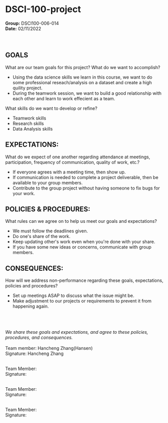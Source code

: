 # DSCI-100-project

**Group:** DSCI100-006-014
<br>
**Date:**  02/11/2022
<br>
<br>
<br>
## GOALS

What are our team goals for this project? What do we want to accomplish?
- Using the data science skills we learn in this course, we want to do some professional reseach/analysis on a dataset and create a high quility project.
- During the teamwork session, we want to build a good relationship with each other and learn to work effecient as a team.


What skills do we want to develop or refine?
- Teamwork skills
- Research skills
- Data Analysis skills

## EXPECTATIONS:

What do we expect of one another regarding attendance at meetings, participation, frequency of communication, quality of work, etc.?


- If everyone agrees with a meeting time, then show up.
- If communication is needed to complete a project deliverable, then be available to your group members.
- Contribute to the group project without having someone to fix bugs for your work.


## POLICIES & PROCEDURES:

What rules can we agree on to help us meet our goals and expectations?

- We must follow the deadlines given.
- Do one's share of the work.
- Keep updating other's work even when you're done with your share.
- If you have some new ideas or concerns, communicate with group members.

## CONSEQUENCES:

How will we address non-performance regarding these goals, expectations, policies and procedures?
- Set up meetings ASAP to discuss what the issue might be. 
- Make adjustment to our projects or requirements to prevent it from happening again.


<br><br><br>
*We share these goals and expectations, and agree to these policies, procedures, and consequences.*
<br><br>
Team member: Hancheng Zhang(Hansen)
<br>
Signature: Hancheng Zhang
<br><br>

Team Member:
<br>
Signature:
<br><br>

Team Member:
<br>
Signature:
<br><br>

Team Member:
<br>
Signature:
